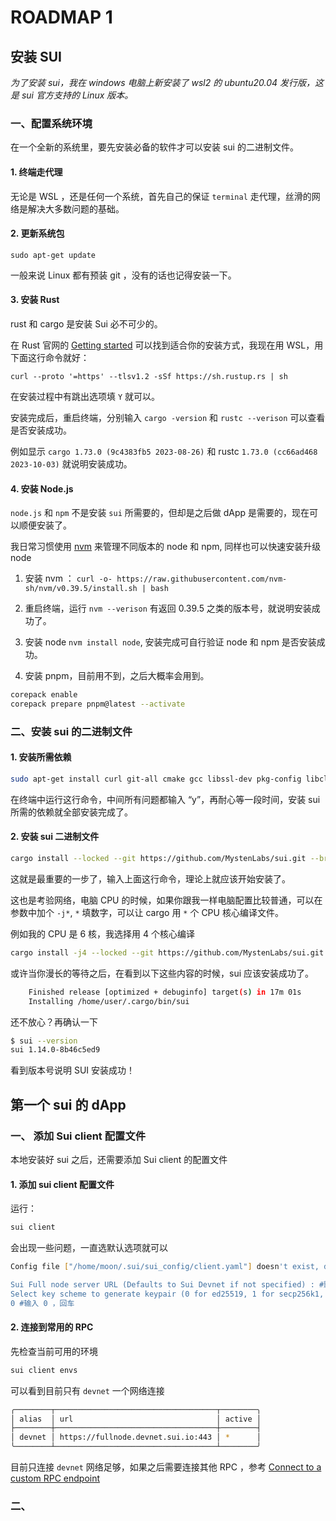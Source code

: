# ROADMAP 1

## 安装 SUI

_为了安装 sui，我在 windows 电脑上新安装了 wsl2 的 ubuntu20.04 发行版，这是 sui 官方支持的 Linux 版本。_

### 一、配置系统环境

在一个全新的系统里，要先安装必备的软件才可以安装 sui 的二进制文件。

#### 1. 终端走代理

无论是 WSL ，还是任何一个系统，首先自己的保证 `terminal` 走代理，丝滑的网络是解决大多数问题的基础。

#### 2. 更新系统包

`sudo apt-get update`

一般来说 Linux 都有预装 git ，没有的话也记得安装一下。

#### 3. 安装 Rust

rust 和 cargo 是安装 Sui 必不可少的。

在 Rust 官网的 [Getting started](https://www.rust-lang.org/learn/get-started) 可以找到适合你的安装方式，我现在用 WSL，用下面这行命令就好：

`curl --proto '=https' --tlsv1.2 -sSf https://sh.rustup.rs | sh`

在安装过程中有跳出选项填 `Y` 就可以。

安装完成后，重启终端，分别输入 `cargo -version` 和 `rustc --verison` 可以查看是否安装成功。

例如显示 `cargo 1.73.0 (9c4383fb5 2023-08-26)` 和 rustc `1.73.0 (cc66ad468 2023-10-03)` 就说明安装成功。

#### 4. 安装 Node.js

`node.js` 和 `npm` 不是安装 `sui` 所需要的，但却是之后做 dApp 是需要的，现在可以顺便安装了。

我日常习惯使用 [nvm](https://github.com/nvm-sh/nvm) 来管理不同版本的 node 和 npm, 同样也可以快速安装升级 node

1. 安装 nvm ： `curl -o- https://raw.githubusercontent.com/nvm-sh/nvm/v0.39.5/install.sh | bash`

2. 重启终端，运行 `nvm --verison` 有返回 0.39.5 之类的版本号，就说明安装成功了。

3. 安装 node `nvm install node`, 安装完成可自行验证 node 和 npm 是否安装成功。

4. 安装 pnpm，目前用不到，之后大概率会用到。

```sh
corepack enable
corepack prepare pnpm@latest --activate
```

### 二、安装 sui 的二进制文件

#### 1. 安装所需依赖

```sh
sudo apt-get install curl git-all cmake gcc libssl-dev pkg-config libclang-dev libpq-dev build-essential
```

在终端中运行这行命令，中间所有问题都输入 “y”，再耐心等一段时间，安装 sui 所需的依赖就全部安装完成了。

#### 2. 安装 sui 二进制文件

```sh
cargo install --locked --git https://github.com/MystenLabs/sui.git --branch testnet sui
```

这就是最重要的一步了，输入上面这行命令，理论上就应该开始安装了。

这也是考验网络，电脑 CPU 的时候，如果你跟我一样电脑配置比较普通，可以在参数中加个 `-j*`, `*` 填数字，可以让 cargo 用 `*` 个 CPU 核心编译文件。

例如我的 CPU 是 6 核，我选择用 4 个核心编译

```sh
cargo install -j4 --locked --git https://github.com/MystenLabs/sui.git --branch testnet sui
```

或许当你漫长的等待之后，在看到以下这些内容的时候，sui 应该安装成功了。

```sh
    Finished release [optimized + debuginfo] target(s) in 17m 01s
    Installing /home/user/.cargo/bin/sui
```

还不放心？再确认一下

```sh
$ sui --version
sui 1.14.0-8b46c5ed9
```

看到版本号说明 SUI 安装成功！

## 第一个 sui 的 dApp

### 一、 添加 Sui client 配置文件

本地安装好 sui 之后，还需要添加 Sui client 的配置文件

#### 1. 添加 sui client 配置文件

运行：

```sh
sui client
```

会出现一些问题，一直选默认选项就可以

```sh
Config file ["/home/moon/.sui/sui_config/client.yaml"] doesn't exist, do you want to connect to a Sui Full node server [y/N]?y #输入 y ,回车

Sui Full node server URL (Defaults to Sui Devnet if not specified) : #默认直接回车
Select key scheme to generate keypair (0 for ed25519, 1 for secp256k1, 2: for secp256r1):
0 #输入 0 ，回车
```

#### 2. 连接到常用的 RPC

先检查当前可用的环境

```sh
sui client envs
```

可以看到目前只有 `devnet` 一个网络连接

```bash
╭────────┬────────────────────────────────────┬────────╮
│ alias  │ url                                │ active │
├────────┼────────────────────────────────────┼────────┤
│ devnet │ https://fullnode.devnet.sui.io:443 │ *      │
╰────────┴────────────────────────────────────┴────────╯
```

目前只连接 `devnet` 网络足够，如果之后需要连接其他 RPC ，参考 [Connect to a custom RPC endpoint](https://docs.sui.io/guides/developer/getting-started/connect#connect-to-a-custom-rpc-endpoint)

### 二、